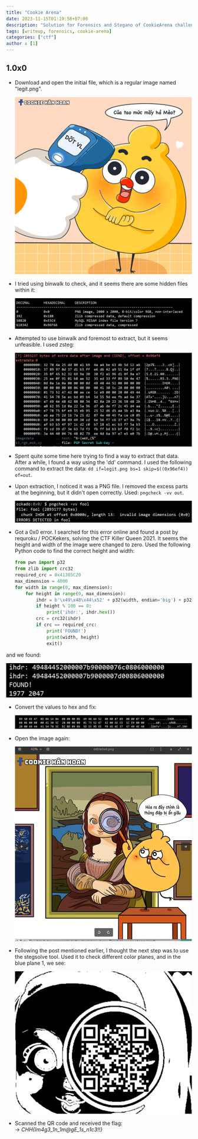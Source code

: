 ```yaml
---
title: "Cookie Arena"
date: 2023-11-15T01:19:58+07:00
description: "Solution for Forensics and Stegano of CookieArena challenge"
tags: [writeup, forensics, cookie-arena]
categories: ["ctf"]
author : [1]
---
```

<!--more-->

## 1.0x0

- Download and open the initial file, which is a regular image named "legit.png".


  ![pic1](/assets/posts/Cookie-Arena/legit.png)


- I tried using binwalk to check, and it seems there are some hidden files within it:


  ![pic2](/assets/posts/Cookie-Arena/image.png)


- Attempted to use binwalk and foremost to extract, but it seems unfeasible. I used zsteg:


  ![pic3](/assets/posts/Cookie-Arena/offset.png)


- Spent quite some time here trying to find a way to extract that data. After a while, I found a way using the 'dd' command. I used the following command to extract the data: `dd if=legit.png bs=1 skip=$((0x96ef4)) of=out`.

- Upon extraction, I noticed it was a PNG file. I removed the excess parts at the beginning, but it didn't open correctly. Used: `pngcheck -vv out`.


  ![pic4](/assets/posts/Cookie-Arena/pngcheck.png)


- Got a 0x0 error. I searched for this error online and found a post by requroku / POCKekers, solving the CTF Killer Queen 2021. It seems the height and width of the image were changed to zero. Used the following Python code to find the correct height and width:

    ```python
    from pwn import p32
    from zlib import crc32
    required_crc = 0x41305C20
    max_dimension = 4000
    for width in range(0, max_dimension):
        for height in range(0, max_dimension):
            ihdr = b'\x49\x48\x44\x52' + p32(width, endian='big') + p32(height, endian='big') + b'\x08\x06\x00\x00\x00'
            if height % 100 == 0:
                print('ihdr:', ihdr.hex())
            crc = crc32(ihdr)
            if crc == required_crc:
                print('FOUND!')
                print(width, height)
                exit()
    ```

and we found:


  ![pic5](/assets/posts/Cookie-Arena/value.png)


- Convert the values to hex and fix:


  ![pic6](/assets/posts/Cookie-Arena/changehex.png)


- Open the image again:


  ![pic7](/assets/posts/Cookie-Arena/donepng.png)


- Following the post mentioned earlier, I thought the next step was to use the stegsolve tool. Used it to check different color planes, and in the blue plane 1, we see:


  ![pic8](/assets/posts/Cookie-Arena/flag.png)


- Scanned the QR code and received the flag:   
    -> *CHH{Im4g3_1n_1m@gE_1s_n1c3!!}*
